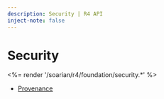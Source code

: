 ```yaml
---
description: Security | R4 API
inject-note: false
---
```


# Security

<%= render '/soarian/r4/foundation/security.*' %>

* [Provenance](/soarian/r4/foundation/security/provenance)
